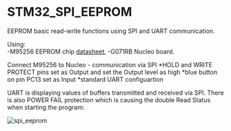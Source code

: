 # STM32_SPI_EEPROM
EEPROM basic read-write functions using SPI and UART communication.

Using:                                                                                                                                                                                  
-M95256 EEPROM chip [datasheet](https://www.tme.eu/Document/5be30b2aa7342810d9a9eeb5ab0cd0f7/M95256-WMN6P-DTE.pdf),
-G071RB Nucleo board. 

Connect M95256 to Nucleo - communication via SPI
*HOLD and WRITE PROTECT pins set as Output and set the Output level as high
*blue button on pin PC13 set as Input
*standard UART configuartion

UART is displaying values of buffers transmitted and received via SPI. 
There is also POWER FAIL protection which is causing the double Read Status when starting the program:

![spi_eeprom](https://user-images.githubusercontent.com/91716038/135610682-273f8405-f37a-4da8-a4de-6a5663e42ba7.PNG)

























